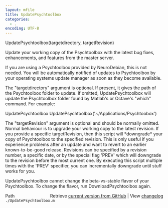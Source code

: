 ```yaml
---
layout: mfile
title: UpdatePsychtoolbox
categories:
  - .
encoding: UTF-8
---
```


UpdatePsychtoolbox(targetdirectory, targetRevision)

Update your working copy of the Psychtoolbox with the latest bug fixes,
enhancements, and features from the master server.

If you are using a Psychtoolbox provided by NeuroDebian, this is not
needed. You will be automatically notified of updates to Psychtoolbox by
your operating systems update manager as soon as they become available.

The "targetdirectory" argument is optional. If present, it gives the path
of the Psychtoolbox folder to update. If omitted, UpdatePsychtoolbox will
update the Psychtoolbox folder found by Matlab's or Octave's "which"
command. For example:

UpdatePsychtoolbox
UpdatePsychtoolbox('~/Applications/Psychtoobox')

The "targetRevision" argument is optional and should be normally omitted.
Normal behaviour is to upgrade your working copy to the latest revision.
If you provide a specific targetRevision, then this script will
\*downgrade\* your copy of Psychtoolbox to the specified revision. This is
only useful if you experience problems after an update and want to revert
to an earlier known-to-be-good release. Revisions can be specified by a
revision number, a specific date, or by the special flag 'PREV' which
will downgrade to the revision before the most current one. By executing
this script multiple times with the 'PREV' specifier, you can
incrementally downgrade until stuff works for you.

UpdatePsychtoolbox cannot change the beta-vs-stable flavor of your
Psychtoolbox. To change the flavor, run DownloadPsychtoolbox again.



<div class="code_header" style="text-align:right;">
  <span style="float:left;">Path&nbsp;&nbsp;</span> <span class="counter">Retrieve <a href=
  "https://raw.github.com/Psychtoolbox-3/Psychtoolbox-3/beta/./UpdatePsychtoolbox.m">current version from GitHub</a> | View <a href=
  "https://github.com/Psychtoolbox-3/Psychtoolbox-3/commits/beta/./UpdatePsychtoolbox.m">changelog</a></span>
</div>
<div class="code">
  <code>./UpdatePsychtoolbox.m</code>
</div>

